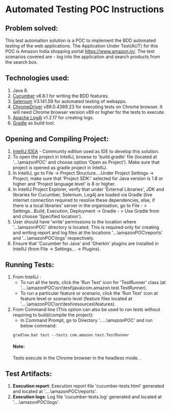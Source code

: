# Automated Testing POC Instructions

## Problem solved:
This test automation solution is a POC to implement the BDD automated testing of the web applications.
The Application Under Test(AUT) for this POC is Amazon India shopping portal https://www.amazon.in/.
The test scenarios covered are - log into the application and search products from the search box.

## Technologies used:
1. Java 8.
2. [Cucumber](https://cucumber.io/ "Cucumber home") v6.8.1 for writing the BDD features.
3. [Selenium](https://www.selenium.dev/ "Selenium home") V3.141.59 for automated testing of webapps.
4. [ChromeDriver](https://chromedriver.chromium.org/ "chromedriver home") v89.0.4389.23 for executing tests on Chrome browser. 
   It will need Chrome browser version v89 or higher for the tests to execute.
5. [Apache Log4j](https://logging.apache.org/log4j/2.x/ "Log4j home") v1.2.17 for creating logs.
6. [Gradle](https://gradle.org/ "Gradle home") as build tool.

## Opening and Compiling Project:
1. [IntelliJ IDEA](https://www.jetbrains.com/idea/ "IntelliJ IDEA home") - Community edition used as IDE to develop this solution.
2. To open the project in IntelliJ, browse to 'build.gradle' file (located at '...\amazonPOC' and choose option ‘Open as Project’). 
   Make sure that project is opened as gradle project in IntelliJ.
3. In IntelliJ, go to File -> Project Structure....Under Project Settings -> Project, make sure that 'Project SDK:' selected for Java version is 1.8 or higher 
   and 'Project language level' is 8 or higher.   
4. In IntelliJ Project Explorer, verify that under 'External Libraries', JDK and libraries for Cucumber, Selenium, Log4j are loaded via Gradle
   (live internet connection required to resolve these dependencies, else, if there is a local libraries' server in the organisation,
   go to File - > Settings...Build, Execution, Deployment -> Gradle - > Use Gradle from and choose 'Specified location').
5. User should have 'write' permissions to the location where '...\amazonPOC' directory is located. This is required only for creating and writing 
   report and log files at the locations '...\amazonPOC\reports' and '...\amazonPOC\logs' respectively.
6. Ensure that 'Cucumber for Java' and 'Gherkin' plugins are installed in IntelliJ (from File -> Settings... -> Plugins).

## Running Tests:
1. From IntelliJ : 
   * To run all the tests, click the 'Run Test' icon for 'TestRunner' class (at '....\amazonPOC\src\test\java\com.amazon.test.TestRunner).
   * To run a particular feature or scenario, click the 'Run Test' icon at feature level or scenario level (feature files located at '....\amazonPOC\src\test\resources\features\).
2. From Command line (This option can also be used to run tests without requiring to build/compile the project):
   * In Command Prompt, go to Directory '.....\amazonPOC\' and run below command:
   ```text
   gradlew.bat test --tests com.amazon.test.TestRunner
   ```
   #### Note:
   Tests execute in the Chrome browser in the headless mode.
.

## Test Artifacts:
1. **Execution report**: Execution report file 'cucumber-tests.html' generated and located at '....\amazonPOC\reports'.
2. **Execution logs**: Log file 'cucumber-tests.log' generated and located at '....\amazonPOC\logs'.
